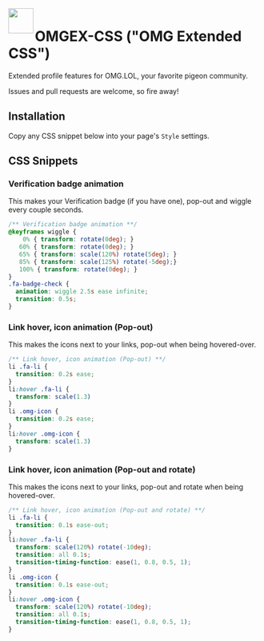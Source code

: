 <image src=".github/OMGEX.png" width="50" align="left">

# OMGEX-CSS ("OMG Extended CSS")

Extended profile features for OMG.LOL, your favorite pigeon community.

Issues and pull requests are welcome, so fire away!

## Installation

Copy any CSS snippet below into your page's `Style` settings.
  
  
## CSS Snippets
  
### Verification badge animation
  
This makes your Verification badge (if you have one), pop-out and wiggle every couple seconds.
```css
/** Verification badge animation **/
@keyframes wiggle {
    0% { transform: rotate(0deg); }
   60% { transform: rotate(0deg); }
   65% { transform: scale(120%) rotate(5deg); }
   85% { transform: scale(125%) rotate(-5deg);}
   100% { transform: rotate(0deg); }
} 
.fa-badge-check {
  animation: wiggle 2.5s ease infinite;
  transition: 0.5s;
}
```
  
  
### Link hover, icon animation (Pop-out)

This makes the icons next to your links, pop-out when being hovered-over.
```css
/** Link hover, icon animation (Pop-out) **/
li .fa-li {
  transition: 0.2s ease;
}
li:hover .fa-li {
  transform: scale(1.3)
}
li .omg-icon {
  transition: 0.2s ease;
}
li:hover .omg-icon {
  transform: scale(1.3)
}
```

  
### Link hover, icon animation (Pop-out and rotate)
  
This makes the icons next to your links, pop-out and rotate when being hovered-over.  
```css
/** Link hover, icon animation (Pop-out and rotate) **/  
li .fa-li {
  transition: 0.1s ease-out;
}
li:hover .fa-li {
  transform: scale(120%) rotate(-10deg);
  transition: all 0.1s;
  transition-timing-function: ease(1, 0.8, 0.5, 1);
}
li .omg-icon {
  transition: 0.1s ease-out;
}
li:hover .omg-icon {
  transform: scale(120%) rotate(-10deg);
  transition: all 0.1s;
  transition-timing-function: ease(1, 0.8, 0.5, 1);
}
```

